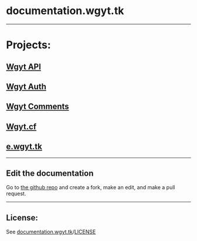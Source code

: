 # documentation.wgyt.tk
_________________
# Projects:
## [Wgyt API](/apiwgyttk)
## [Wgyt Auth](/authwgyttk)
## [Wgyt Comments](/commentswgyttk)
## [Wgyt.cf](/wgytcf)
## [e.wgyt.tk](/ewgyttk)
_________________
## Edit the documentation
Go to [the github repo](https://github.com/wgytwebsites/documentation.wgyt.tk) and create a fork, make an edit, and make a pull request.  
_________________
## License:
See [documentation.wgyt.tk](https://documentation.wgyt.tk)/[LICENSE](https://documentation.wgyt.tk/LICENSE/)
